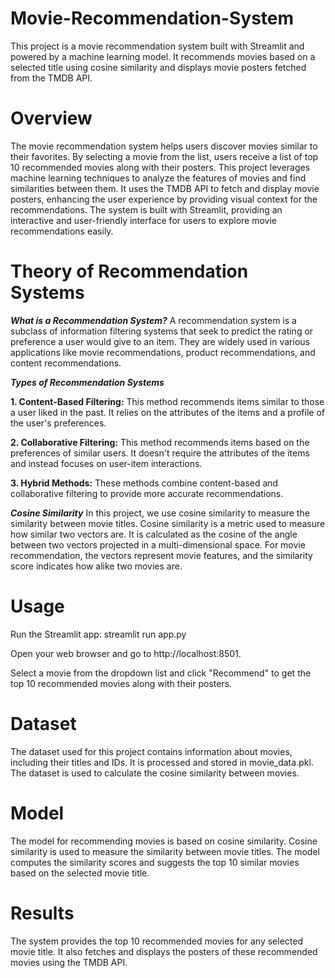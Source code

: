 # Movie-Recommendation-System
This project is a movie recommendation system built with Streamlit and powered by a machine learning model. It recommends movies based on a selected title using cosine similarity and displays movie posters fetched from the TMDB API.


# Overview
The movie recommendation system helps users discover movies similar to their favorites. By selecting a movie from the list, users receive a list of top 10 recommended movies along with their posters. This project leverages machine learning techniques to analyze the features of movies and find similarities between them. It uses the TMDB API to fetch and display movie posters, enhancing the user experience by providing visual context for the recommendations. The system is built with Streamlit, providing an interactive and user-friendly interface for users to explore movie recommendations easily.


# Theory of Recommendation Systems


***What is a Recommendation System?***
A recommendation system is a subclass of information filtering systems that seek to predict the rating or preference a user would give to an item. They are widely used in various applications like movie recommendations, product recommendations, and content recommendations.


***Types of Recommendation Systems***

**1. Content-Based Filtering:** This method recommends items similar to those a user liked in the past. It relies on the attributes of the items and a profile of the user's preferences.

**2. Collaborative Filtering:** This method recommends items based on the preferences of similar users. It doesn't require the attributes of the items and instead focuses on user-item interactions.

**3. Hybrid Methods:** These methods combine content-based and collaborative filtering to provide more accurate recommendations.


***Cosine Similarity***
In this project, we use cosine similarity to measure the similarity between movie titles. Cosine similarity is a metric used to measure how similar two vectors are. It is calculated as the cosine of the angle between two vectors projected in a multi-dimensional space. For movie recommendation, the vectors represent movie features, and the similarity score indicates how alike two movies are.


# Usage

Run the Streamlit app:      streamlit run app.py

Open your web browser and go to    http://localhost:8501.

Select a movie from the dropdown list and click "Recommend" to get the top 10 recommended movies along with their posters.


# Dataset
The dataset used for this project contains information about movies, including their titles and IDs. It is processed and stored in movie_data.pkl. The dataset is used to calculate the cosine similarity between movies.


# Model
The model for recommending movies is based on cosine similarity. Cosine similarity is used to measure the similarity between movie titles. The model computes the similarity scores and suggests the top 10 similar movies based on the selected movie title.


# Results
The system provides the top 10 recommended movies for any selected movie title. It also fetches and displays the posters of these recommended movies using the TMDB API.
